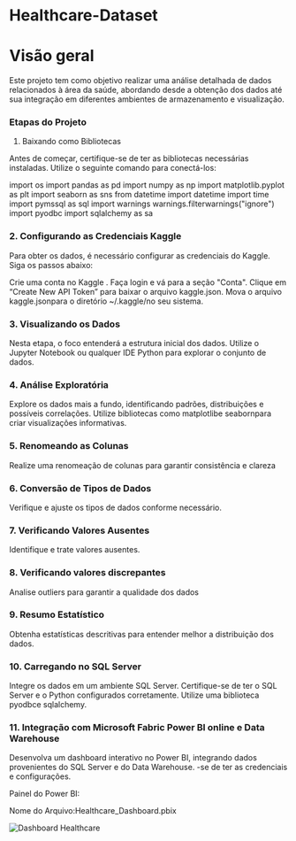 # Healthcare-Dataset



# Visão geral

Este projeto tem como objetivo realizar uma análise detalhada de dados relacionados à área da saúde, abordando desde a obtenção dos dados até sua integração em diferentes ambientes de armazenamento e visualização.

### Etapas do Projeto
1. Baixando como Bibliotecas

Antes de começar, certifique-se de ter as bibliotecas necessárias instaladas. Utilize o seguinte comando para conectá-los:

import os
import pandas as pd
import numpy as np
import matplotlib.pyplot as plt
import seaborn as sns
from datetime import datetime
import time
import pymssql as sql
import warnings
warnings.filterwarnings("ignore")
import pyodbc
import sqlalchemy as sa 

### 2. Configurando as  Credenciais Kaggle

Para obter os dados, é necessário configurar as credenciais do Kaggle. Siga os passos abaixo:

Crie uma conta no Kaggle .
Faça login e vá para a seção "Conta".
Clique em “Create New API Token” para baixar o arquivo kaggle.json.
Mova o arquivo kaggle.jsonpara o diretório ~/.kaggle/no seu sistema.

### 3. Visualizando os Dados

Nesta etapa, o foco entenderá a estrutura inicial dos dados. Utilize o Jupyter Notebook ou qualquer IDE Python para explorar o conjunto de dados.

### 4. Análise Exploratória

Explore os dados mais a fundo, identificando padrões, distribuições e possíveis correlações. Utilize bibliotecas como matplotlibe seabornpara criar visualizações informativas.

### 5. Renomeando as Colunas

Realize uma renomeação de colunas para garantir consistência e clareza

### 6. Conversão de Tipos de Dados

Verifique e ajuste os tipos de dados conforme necessário.

### 7. Verificando Valores Ausentes

Identifique e trate valores ausentes.

### 8. Verificando valores discrepantes

Analise outliers para garantir a qualidade dos dados

### 9. Resumo Estatístico

Obtenha estatísticas descritivas para entender melhor a distribuição dos dados.

### 10. Carregando no SQL Server

Integre os dados em um ambiente SQL Server. Certifique-se de ter o SQL Server e o Python configurados corretamente. Utilize uma biblioteca pyodbce sqlalchemy.



### 11. Integração com Microsoft Fabric Power BI online e Data Warehouse

Desenvolva um dashboard interativo no Power BI, integrando dados provenientes do SQL Server e do Data Warehouse. -se de ter as credenciais e configurações.

Painel do Power BI:

Nome do Arquivo:Healthcare_Dashboard.pbix


![Dashboard Healthcare](https://private-user-images.githubusercontent.com/67076322/288103096-8308b657-f60e-43ca-b0b8-8070f8345688.jpeg?jwt=eyJhbGciOiJIUzI1NiIsInR5cCI6IkpXVCJ9.eyJpc3MiOiJnaXRodWIuY29tIiwiYXVkIjoicmF3LmdpdGh1YnVzZXJjb250ZW50LmNvbSIsImtleSI6ImtleTEiLCJleHAiOjE3MDE3OTE0NzYsIm5iZiI6MTcwMTc5MTE3NiwicGF0aCI6Ii82NzA3NjMyMi8yODgxMDMwOTYtODMwOGI2NTctZjYwZS00M2NhLWIwYjgtODA3MGY4MzQ1Njg4LmpwZWc_WC1BbXotQWxnb3JpdGhtPUFXUzQtSE1BQy1TSEEyNTYmWC1BbXotQ3JlZGVudGlhbD1BS0lBSVdOSllBWDRDU1ZFSDUzQSUyRjIwMjMxMjA1JTJGdXMtZWFzdC0xJTJGczMlMkZhd3M0X3JlcXVlc3QmWC1BbXotRGF0ZT0yMDIzMTIwNVQxNTQ2MTZaJlgtQW16LUV4cGlyZXM9MzAwJlgtQW16LVNpZ25hdHVyZT0wZDkyMmFmYzI0NTBmZTI2YmU1Yjc5OWNjZDUzNTlmMWM2YjUwMmExNGU1OWUwM2YzMTYzYWZlYTg4ZmYxZGYyJlgtQW16LVNpZ25lZEhlYWRlcnM9aG9zdCZhY3Rvcl9pZD0wJmtleV9pZD0wJnJlcG9faWQ9MCJ9.ho-LQrKtnW6rBkomuzRU3l-lFUYi-CULLNqUYzSFIDo)








